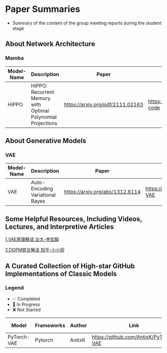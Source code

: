 # Paper Summaries
* Summary of the content of the group meeting reports during the student stage
## About Network Architecture

### Mamba

|Model-Name | Description | Paper | Code | Year |
|------|-------|------|------|------|
|HiPPO |HiPPO: Recurrent Memory with Optimal Polynomial Projections |<https://arxiv.org/pdf/2111.02163> |<https://github.com/HazyResearch/hippo-code> |NIPS 2020 |

## About Generative Models

### VAE

|Model-Name | Description | Paper | Code | Year |
|------|-------|------|------|------|
|VAE |Auto-Encoding Variational Bayes |<https://arxiv.org/abs/1312.6114> |<https://github.com/AntixK/PyTorch-VAE> |ICLR 2014 |

## Some Helpful Resources, Including Videos, Lectures, and Interpretive Articles
[1.VAE原理解读 台大-李宏毅](https://www.youtube.com/watch?v=8zomhgKrsmQ)

[2.DDPM原文解读 知乎-小小将](https://www.zhihu.com/question/545764550/answer/2670611518)

## A Curated Collection of High-star GitHub Implementations of Classic Models

### Legend
- ✅ Completed
- 🔧 In Progress
- ❌ Not Started


| Model | Frameworks | Author | Link | Archived | Reproduction Status |
|------|-------|------|------|------|------|
|PyTorch-VAE|Pytorch|AntixK|<https://github.com/AntixK/PyTorch-VAE>|:green_circle:|❌|
